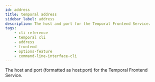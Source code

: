 ```yaml
---
id: address
title: temporal address
sidebar_label: address
description: The host and port for the Temporal Frontend Service.
tags: 
    - cli reference
    - temporal cli
    - address
    - frontend
    - options-feature
    - command-line-interface-cli
---
```


The host and port (formatted as host:port) for the Temporal Frontend Service.
